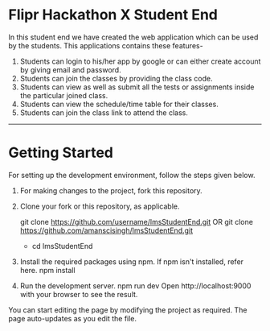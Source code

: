 # Flipr Hackathon X Student End
In this student end we have created the web application which can be used by the students.
This applications contains these features-
1. Students can login to his/her app by google or can either create account by giving email and password.
2. Students can join the classes by providing the class code.
3. Students can view as well as submit all the tests or assignments inside the particular joined class.
4. Students can view the schedule/time table for their classes.
5. Students can join the class link to attend the class.

---

# Getting Started
For setting up the development environment, follow the steps given below.

1. For making changes to the project, fork this repository.

2. Clone your fork or this repository, as applicable.

    git clone https://github.com/username/lmsStudentEnd.git
    OR
    git clone https://github.com/amanscisingh/lmsStudentEnd.git
     * cd lmsStudentEnd
  
3. Install the required packages using npm. If npm isn't installed, refer here.
  npm install
4. Run the development server.
  npm run dev
Open http://localhost:9000 with your browser to see the result.

You can start editing the page by modifying the project as required. The page auto-updates as you edit the file.
